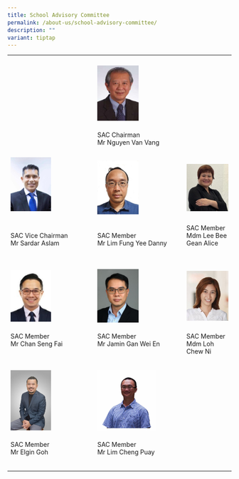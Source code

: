 ```yaml
---
title: School Advisory Committee
permalink: /about-us/school-advisory-committee/
description: ""
variant: tiptap
---
```

<table style="minWidth: 75px">
<colgroup>
<col>
<col>
<col>
</colgroup>
<tbody>
<tr>
<th rowspan="1" colspan="1">
<p></p>
</th>
<th rowspan="1" colspan="1">
<p></p>
</th>
<th rowspan="1" colspan="1">
<p></p>
</th>
</tr>
<tr>
<td rowspan="1" colspan="1">
<p></p>
</td>
<td rowspan="1" colspan="1">
<div class="isomer-image-wrapper">
<img style="width: 50%;" height="auto" width="100%" src="/images/About%20us/School%20Advisory%20Committee/Mr%20Nguyen%20Van%20Vang.jpg">
</div>
</td>
<td rowspan="1" colspan="1">
<p></p>
</td>
</tr>
<tr>
<td rowspan="1" colspan="1">
<p></p>
</td>
<td rowspan="1" colspan="1">
<p>SAC Chairman
<br>Mr Nguyen Van Vang
<br>
</p>
</td>
<td rowspan="1" colspan="1">
<p></p>
</td>
</tr>
<tr>
<td rowspan="1" colspan="1">
<div class="isomer-image-wrapper">
<img style="width: 50%;" height="auto" width="100%" src="/images/About%20us/School%20Advisory%20Committee/Sardar%20Aslam.jpg">
</div>
</td>
<td rowspan="1" colspan="1">
<p></p>
<div class="isomer-image-wrapper">
<img style="width: 50%;" height="auto" width="100%" alt="" src="/images/About us/School Advisory Committee/SAC_Memebr_Danny_Lim__002_.jpg">
</div>
</td>
<td rowspan="1" colspan="1">
<p></p>
<div class="isomer-image-wrapper">
<img style="width: 100%;" height="auto" width="100%" alt="" src="/images/About us/School Advisory Committee/SAC_Member_Alice_Lee__002_.jpg">
</div>
</td>
</tr>
<tr>
<td rowspan="1" colspan="1">
<p>SAC Vice Chairman
<br>Mr Sardar Aslam
<br>
</p>
</td>
<td rowspan="1" colspan="1">
<p>SAC Member
<br>Mr Lim Fung Yee Danny
<br>
</p>
</td>
<td rowspan="1" colspan="1">
<p>SAC Member
<br>Mdm Lee Bee Gean Alice
<br>
<br>
</p>
</td>
</tr>
<tr>
<td rowspan="1" colspan="1">
<p></p>
<div class="isomer-image-wrapper">
<img style="width: 50%;" height="auto" width="100%" alt="" src="/images/About us/School Advisory Committee/SAC_Member_Chan_Seng_Fai__002_.jpg">
</div>
</td>
<td rowspan="1" colspan="1">
<p></p>
<div class="isomer-image-wrapper">
<img style="width: 50%;" height="auto" width="100%" alt="" src="/images/About us/School Advisory Committee/mr jamin gan wei en (committee member).jpeg">
</div>
</td>
<td rowspan="1" colspan="1">
<p></p>
<div class="isomer-image-wrapper">
<img style="width: 100%;" height="auto" width="100%" alt="" src="/images/About us/School Advisory Committee/SAC_Member_Amanda_Loh__002_.jpg">
</div>
</td>
</tr>
<tr>
<td rowspan="1" colspan="1">
<p>SAC Member
<br>Mr Chan Seng Fai
<br>
<br>
</p>
</td>
<td rowspan="1" colspan="1">
<p>SAC Member
<br>Mr Jamin Gan Wei En
<br>
<br>
</p>
</td>
<td rowspan="1" colspan="1">
<p>SAC Member
<br>Mdm Loh Chew Ni
<br>
</p>
</td>
</tr>
<tr>
<td rowspan="1" colspan="1">
<p></p>
<div class="isomer-image-wrapper">
<img style="width: 50%;" height="auto" width="100%" alt="" src="/images/Elgin_Goh.jpg">
</div>
</td>
<td rowspan="1" colspan="1">
<p></p>
<div class="isomer-image-wrapper">
<img style="width: 70%;" height="auto" width="100%" alt="" src="/images/About us/School Advisory Committee/SAC_Member_Lim_Cheng_Puay__002_.jpg">
</div>
</td>
<td rowspan="1" colspan="1">
<p></p>
</td>
</tr>
<tr>
<td rowspan="1" colspan="1">
<p>SAC Member
<br>Mr Elgin Goh
<br>
<br>
</p>
</td>
<td rowspan="1" colspan="1">
<p>SAC Member
<br>Mr Lim Cheng Puay
<br>
<br>
</p>
</td>
<td rowspan="1" colspan="1">
<p></p>
</td>
</tr>
</tbody>
</table>
<p></p>
<p></p>